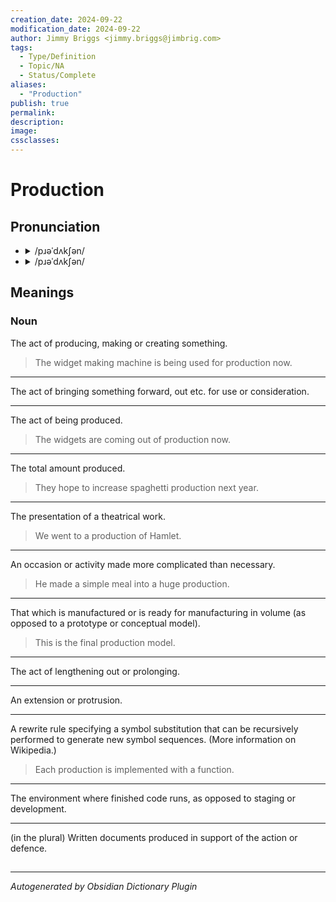 ```yaml
---
creation_date: 2024-09-22
modification_date: 2024-09-22
author: Jimmy Briggs <jimmy.briggs@jimbrig.com>
tags:
  - Type/Definition
  - Topic/NA
  - Status/Complete
aliases:
  - "Production"
publish: true
permalink:
description:
image:
cssclasses:
---
```


# Production

## Pronunciation

- <details><summary>/pɹəˈdʌkʃən/</summary><audio controls><source src="https://api.dictionaryapi.dev/media/pronunciations/en/production-uk.mp3"></audio></details>
- <details><summary>/pɹəˈdʌkʃən/</summary><audio controls><source src="https://api.dictionaryapi.dev/media/pronunciations/en/production-us.mp3"></audio></details>

## Meanings

### Noun

The act of producing, making or creating something.

> The widget making machine is being used for production now.

---

The act of bringing something forward, out etc. for use or consideration.

---

The act of being produced.

> The widgets are coming out of production now.

---

The total amount produced.

> They hope to increase spaghetti production next year.

---

The presentation of a theatrical work.

> We went to a production of Hamlet.

---

An occasion or activity made more complicated than necessary.

> He made a simple meal into a huge production.

---

That which is manufactured or is ready for manufacturing in volume (as opposed to a prototype or conceptual model).

> This is the final production model.

---

The act of lengthening out or prolonging.

---

An extension or protrusion.

---

A rewrite rule specifying a symbol substitution that can be recursively performed to generate new symbol sequences. (More information on Wikipedia.)

> Each production is implemented with a function.

---

The environment where finished code runs, as opposed to staging or development.

---

(in the plural) Written documents produced in support of the action or defence.



## 



***

*Autogenerated by Obsidian Dictionary Plugin*
